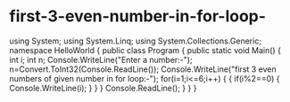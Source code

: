 # first-3-even-number-in-for-loop-
using System;
using System.Linq;
using System.Collections.Generic;
namespace HelloWorld
{
    public class Program 
    {
        public static void Main()
        {
			int i;
			int n;
			Console.WriteLine("Enter a number:-");
		    n=Convert.ToInt32(Console.ReadLine());
		    Console.WriteLine("first 3 even numbers of given number in for loop:-");
		     for(i=1;i<=6;i++)
		    {
		        {
		    	if(i%2==0)
		    	{
		    	Console.WriteLine(i);
		        }
		       }
		    }
		    Console.ReadLine();
        }
    }
}

